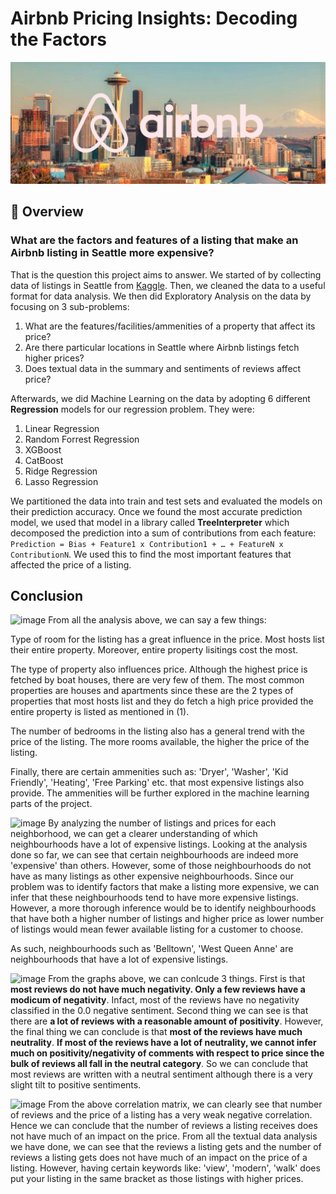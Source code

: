 # Airbnb Pricing Insights: Decoding the Factors

[![Seattle](seattle.jpg)](https://mohamedirfansh.github.io/Airbnb-Data-Science-Project/)



## 📖 Overview
### What are the factors and features of a listing that make an Airbnb listing in Seattle more expensive?  
  
That is the question this project aims to answer. We started of by collecting data of listings in Seattle from [Kaggle](https://www.kaggle.com/airbnb/seattle). Then, we cleaned the data to a useful format for data analysis. We then did Exploratory Analysis on the data by focusing on 3 sub-problems:

1. What are the features/facilities/ammenities of a property that affect its price?
2. Are there particular locations in Seattle where Airbnb listings fetch higher prices?
3. Does textual data in the summary and sentiments of reviews affect price?

Afterwards, we did Machine Learning on the data by adopting 6 different **Regression** models for our regression problem. They were:

1. Linear Regression
2. Random Forrest Regression
3. XGBoost
4. CatBoost
5. Ridge Regression
6. Lasso Regression

We partitioned the data into train and test sets and evaluated the models on their prediction accuracy. Once we found the most accurate prediction model, we used that model in a library called **TreeInterpreter** which decomposed the prediction into a sum of contributions from each feature: `Prediction = Bias + Feature1 x Contribution1 + … + FeatureN x ContributionN`. We used this to find the most important features that affected the price of a listing.

## Conclusion

![image](https://github.com/user-attachments/assets/89e44393-ce77-4ab0-b3eb-d9a9d8cc8eab)
From all the analysis above, we can say a few things:

Type of room for the listing has a great influence in the price. Most hosts list their entire property. Moreover, entire property lisitings cost the most.

The type of property also influences price. Although the highest price is fetched by boat houses, there are very few of them. The most common properties are houses and apartments since these are the 2 types of properties that most hosts list and they do fetch a high price provided the entire property is listed as mentioned in (1).

The number of bedrooms in the listing also has a general trend with the price of the listing. The more rooms available, the higher the price of the listing.

Finally, there are certain ammenities such as: 'Dryer', 'Washer', 'Kid Friendly', 'Heating', 'Free Parking' etc. that most expensive listings also provide. The ammenities will be further explored in the machine learning parts of the project.

![image](https://github.com/user-attachments/assets/873157c2-f2f2-4fbc-b9db-08453a677a18)
By analyzing the number of listings and prices for each neighborhood, we can get a clearer understanding of which neighbourhoods have a lot of expensive listings. Looking at the analysis done so far, we can see that certain neighbourhoods are indeed more 'expensive' than others. However, some of those neighbourhoods do not have as many listings as other expensive neighbourhoods. Since our problem was to identify factors that make a listing more expensive, we can infer that these neighbourhoods tend to have more expensive listings. However, a more thorough inference would be to identify neighbourhoods that have both a higher number of listings and higher price as lower number of listings would mean fewer available listing for a customer to choose.

As such, neighbourhoods such as 'Belltown', 'West Queen Anne' are neighbourhoods that have a lot of expensive listings.

![image](https://github.com/user-attachments/assets/ad51c6e1-b5b6-43ee-b318-d5fbfba570c7)
From the graphs above, we can conlcude 3 things. First is that **most reviews do not have much negativity. Only a few reviews have a modicum of negativity**. Infact, most of the reviews have no negativity classified in the 0.0 negative sentiment. Second thing we can see is that there are **a lot of reviews with a reasonable amount of positivity**. However, the final thing we can conclude is that **most of the reviews have much neutrality**. **If most of the reviews have a lot of neutrality, we cannot infer much on positivity/negativity of comments with respect to price since the bulk of reviews all fall in the neutral category**. So we can conclude that most reviews are written with a neutral sentiment although there is a very slight tilt to positive sentiments.

![image](https://github.com/user-attachments/assets/7a378d4f-44a4-4f0c-918e-a1cc0c56728c)
From the above correlation matrix, we can clearly see that number of reviews and the price of a listing has a very weak negative correlation. Hence we can conclude that the number of reviews a listing receives does not have much of an impact on the price.
From all the textual data analysis we have done, we can see that the reviews a listing gets and the number of reviews a listing gets does not have much of an impact on the price of a listing. However, having certain keywords like: 'view', 'modern', 'walk' does put your listing in the same bracket as those listings with higher prices.









